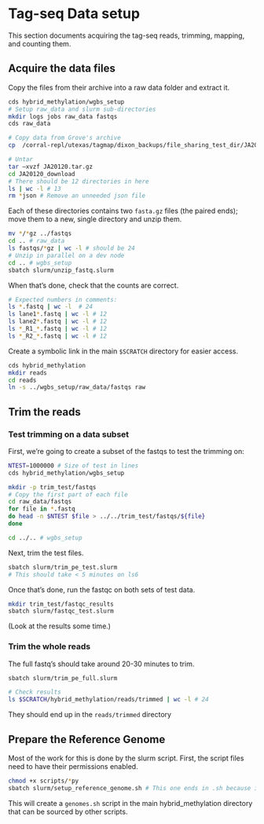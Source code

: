 
<!-- README.md is generated from README.Rmd. Please edit that file -->

# Tag-seq Data setup

This section documents acquiring the tag-seq reads, trimming, mapping,
and counting them.

## Acquire the data files

Copy the files from their archive into a raw data folder and extract it.

``` bash
cds hybrid_methylation/wgbs_setup
# Setup raw_data and slurm sub-directories
mkdir logs jobs raw_data fastqs
cds raw_data

# Copy data from Grove's archive
cp  /corral-repl/utexas/tagmap/dixon_backups/file_sharing_test_dir/JA20120.tar.gz .

# Untar
tar –xvzf JA20120.tar.gz
cd JA20120_download
# There should be 12 directories in here
ls | wc -l # 13
rm *json # Remove an unneeded json file
```

Each of these directories contains two `fasta.gz` files (the paired
ends); move them to a new, single directory and unzip them.

``` bash
mv */*gz ../fastqs
cd .. # raw_data
ls fastqs/*gz | wc -l # should be 24
# Unzip in parallel on a dev node
cd .. # wgbs_setup
sbatch slurm/unzip_fastq.slurm
```

When that’s done, check that the counts are correct.

``` bash
# Expected numbers in comments:
ls *.fastq | wc -l  # 24
ls lane1*.fastq | wc -l # 12
ls lane2*.fastq | wc -l # 12
ls *_R1_*.fastq | wc -l # 12
ls *_R2_*.fastq | wc -l # 12
```

Create a symbolic link in the main `$SCRATCH` directory for easier
access.

``` bash
cds hybrid_methylation
mkdir reads
cd reads
ln -s ../wgbs_setup/raw_data/fastqs raw
```

## Trim the reads

### Test trimming on a data subset

First, we’re going to create a subset of the fastqs to test the trimming
on:

``` bash
NTEST=1000000 # Size of test in lines
cds hybrid_methylation/wgbs_setup

mkdir -p trim_test/fastqs
# Copy the first part of each file
cd raw_data/fastqs
for file in *.fastq
do head -n $NTEST $file > ../../trim_test/fastqs/${file}
done

cd ../.. # wgbs_setup
```

Next, trim the test files.

``` bash
sbatch slurm/trim_pe_test.slurm
# This should take < 5 minutes on ls6
```

Once that’s done, run the fastqc on both sets of test data.

``` bash
mkdir trim_test/fastqc_results
sbatch slurm/fastqc_test.slurm
```

(Look at the results some time.)

### Trim the whole reads

The full fastq’s should take around 20-30 minutes to trim.

``` bash
sbatch slurm/trim_pe_full.slurm

# Check results
ls $SCRATCH/hybrid_methylation/reads/trimmed | wc -l # 24
```

They should end up in the `reads/trimmed` directory

## Prepare the Reference Genome

Most of the work for this is done by the slurm script. First, the script
files need to have their permissions enabled.

``` bash
chmod +x scripts/*py
sbatch slurm/setup_reference_genome.sh # This one ends in .sh because it's more of a regular script that just happens to work best on slurm
```

This will create a `genomes.sh` script in the main hybrid_methylation
directory that can be sourced by other scripts.
